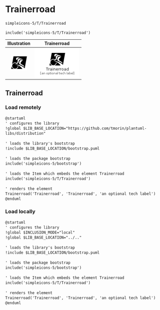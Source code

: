 # Trainerroad


```text
simpleicons-5/T/Trainerroad
```

```text
include('simpleicons-5/T/Trainerroad')
```



| Illustration | Trainerroad |
| :---: | :---: |
| ![illustration for Illustration](../../simpleicons-5/T/Trainerroad.png) | ![illustration for Trainerroad](../../simpleicons-5/T/Trainerroad.Local.png) |




## Trainerroad

### Load remotely
```plantuml
@startuml
' configures the library
!global $LIB_BASE_LOCATION="https://github.com/tmorin/plantuml-libs/distribution"

' loads the library's bootstrap
!include $LIB_BASE_LOCATION/bootstrap.puml

' loads the package bootstrap
include('simpleicons-5/bootstrap')

' loads the Item which embeds the element Trainerroad
include('simpleicons-5/T/Trainerroad')

' renders the element
Trainerroad('Trainerroad', 'Trainerroad', 'an optional tech label')
@enduml
```

### Load locally
```plantuml
@startuml
' configures the library
!global $INCLUSION_MODE="local"
!global $LIB_BASE_LOCATION="../.."

' loads the library's bootstrap
!include $LIB_BASE_LOCATION/bootstrap.puml

' loads the package bootstrap
include('simpleicons-5/bootstrap')

' loads the Item which embeds the element Trainerroad
include('simpleicons-5/T/Trainerroad')

' renders the element
Trainerroad('Trainerroad', 'Trainerroad', 'an optional tech label')
@enduml
```

